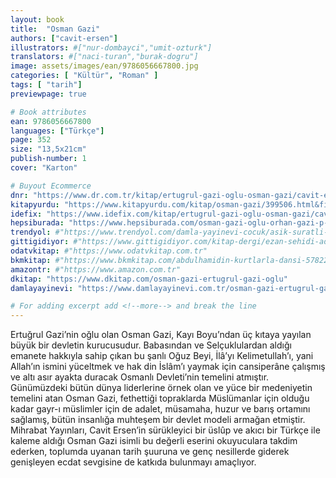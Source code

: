 ```yaml
---
layout: book
title:  "Osman Gazi"
authors: ["cavit-ersen"]
illustrators: #["nur-dombayci","umit-ozturk"]
translators: #["naci-turan","burak-dogru"]
image: assets/images/ean/9786056667800.jpg
categories: [ "Kültür", "Roman" ]
tags: [ "tarih"]
previewpage: true

# Book attributes
ean: 9786056667800
languages: ["Türkçe"]
page: 352
size: "13,5x21cm"
publish-number: 1
cover: "Karton"

# Buyout Ecommerce
dnr: "https://www.dr.com.tr/kitap/ertugrul-gazi-oglu-osman-gazi/cavit-ersen/edebiyat/roman/turkiye-roman/urunno=0000000701782"
kitapyurdu: "https://www.kitapyurdu.com/kitap/osman-gazi/399506.html&filter_name=Osman+Gazi"
idefix: "https://www.idefix.com/kitap/ertugrul-gazi-oglu-osman-gazi/cavit-ersen/edebiyat/roman/turkiye-roman/urunno=0000000701782"
hepsiburada: "https://www.hepsiburada.com/osman-gazi-oglu-orhan-gazi-p-KMIHRABAT67817"
trendyol: #"https://www.trendyol.com/damla-yayinevi-cocuk/asik-suratli-cocuk-ugultulu-orman-p-3320525"
gittigidiyor: #"https://www.gittigidiyor.com/kitap-dergi/ezan-sehidi-adnan-menderes_pdp_732728793"
odatvkitap: #"https://www.odatvkitap.com.tr"
bkmkitap: #"https://www.bkmkitap.com/abdulhamidin-kurtlarla-dansi-578226"
amazontr: #"https://www.amazon.com.tr"
dkitap: "https://www.dkitap.com/osman-gazi-ertugrul-gazi-oglu"
damlayayinevi: "https://www.damlayayinevi.com.tr/osman-gazi-ertugrul-gazi-oglu"

# For adding excerpt add <!--more--> and break the line
---
```

Ertuğrul Gazi’nin oğlu olan Osman Gazi, Kayı Boyu’ndan üç kıtaya yayılan büyük bir devletin kurucusudur. Babasından ve Selçuklulardan aldığı emanete hakkıyla sahip çıkan bu şanlı Oğuz Beyi, İlâ’yı Kelimetullah’ı, yani Allah’ın ismini yüceltmek ve hak din İslâm’ı yaymak için cansiperâne çalışmış ve altı asır ayakta duracak Osmanlı Devleti’nin temelini atmıştır.
Günümüzdeki bütün dünya liderlerine örnek olan ve yüce bir medeniyetin temelini atan Osman Gazi, fethettiği topraklarda Müslümanlar için olduğu kadar gayr-ı müslimler için de adalet, müsamaha, huzur ve barış ortamını sağlamış, bütün insanlığa muhteşem bir devlet modeli armağan etmiştir.
Mihrabat Yayınları, Cavit Ersen’in sürükleyici bir üslûp ve akıcı bir Türkçe ile kaleme aldığı Osman Gazi isimli bu değerli eserini okuyuculara takdim ederken, toplumda uyanan tarih şuuruna ve genç nesillerde giderek genişleyen ecdat sevgisine de katkıda bulunmayı amaçlıyor.
<!--more--> 